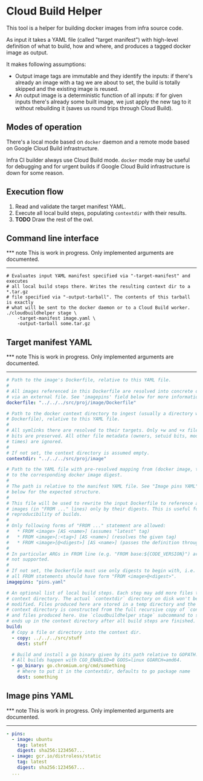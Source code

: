 Cloud Build Helper
==================

This tool is a helper for building docker images from infra source code.

As input it takes a YAML file (called "target manifest") with high-level
definition of what to build, how and where, and produces a tagged docker image
as output.

It makes following assumptions:
  * Output image tags are immutable and they identify the inputs: if there's
    already an image with a tag we are about to set, the build is totally
    skipped and the existing image is reused.
  * An output image is a deterministic function of all inputs: if for given
    inputs there's already some built image, we just apply the new tag to it
    without rebuilding it (saves us round trips through Cloud Build).


Modes of operation
------------------

There's a local mode based on `docker` daemon and a remote mode based on
Google Cloud Build infrastructure.

Infra CI builder always use Cloud Build mode. `docker` mode may be useful
for debugging and for urgent builds if Google Cloud Build infrastructure is
down for some reason.


Execution flow
--------------

  1. Read and validate the target manifest YAML.
  2. Execute all local build steps, populating `contextdir` with their results.
  3. **TODO** Draw the rest of the owl.


Command line interface
----------------------

*** note
This is work in progress. Only implemented arguments are documented.
***

```shell
# Evaluates input YAML manifest specified via "-target-manifest" and executes
# all local build steps there. Writes the resulting context dir to a *.tar.gz
# file specified via "-output-tarball". The contents of this tarball is exactly
# what will be sent to the docker daemon or to a Cloud Build worker.
./cloudbuildhelper stage \
    -target-manifest image.yaml \
    -output-tarball some.tar.gz
```


Target manifest YAML
--------------------

*** note
This is work in progress. Only implemented arguments are documented.
***

```yaml
# Path to the image's Dockerfile, relative to this YAML file.
#
# All images referenced in this Dockerfile are resolved into concrete digests
# via an external file. See 'imagepins' field below for more information.
dockerfile: "../../../src/proj/image/Dockerfile"

# Path to the docker context directory to ingest (usually a directory with
# Dockerfile), relative to this YAML file.
#
# All symlinks there are resolved to their targets. Only +w and +x file mode
# bits are preserved. All other file metadata (owners, setuid bits, modification
# times) are ignored.
#
# If not set, the context directory is assumed empty.
contextdir: "../../../src/proj/image"

# Path to the YAML file with pre-resolved mapping from (docker image, tag) pair
# to the corresponding docker image digest.
#
# The path is relative to the manifest YAML file. See "Image pins YAML" section
# below for the expected structure.
#
# This file will be used to rewrite the input Dockerfile to reference all
# images (in "FROM ..." lines) only by their digests. This is useful for
# reproducibility of builds.
#
# Only following forms of "FROM ..." statement are allowed:
#   * FROM <image> [AS <name>] (assumes "latest" tag)
#   * FROM <image>[:<tag>] [AS <name>] (resolves the given tag)
#   * FROM <image>[@<digest>] [AS <name>] (passes the definition through)
#
# In particular ARGs in FROM line (e.g. "FROM base:${CODE_VERSION}") are
# not supported.
#
# If not set, the Dockerfile must use only digests to begin with, i.e.
# all FROM statements should have form "FROM <image>@<digest>".
imagepins: "pins.yaml"

# An optional list of local build steps. Each step may add more files to the
# context directory. The actual `contextdir` directory on disk won't be
# modified. Files produced here are stored in a temp directory and the final
# context directory is constructed from the full recursive copy of `contextdir`
# and files produced here. Use `cloudbuildhelper stage` subcommand to see what
# ends up in the context directory after all build steps are finished.
build:
  # Copy a file or directory into the context dir.
  - copy: ../../../src/stuff
    dest: stuff

  # Build and install a go binary given by its path relative to GOPATH.
  # All builds happen with CGO_ENABLED=0 GOOS=linux GOARCH=amd64.
  - go_binary: go.chromium.org/cmd/something
    # Where to put it in the contextdir, defaults to go package name
    dest: something
```


Image pins YAML
---------------

*** note
This is work in progress. Only implemented arguments are documented.
***

```yaml
- pins:
  - image: ubuntu
    tag: latest
    digest: sha256:1234567...
  - image: gcr.io/distroless/static
    tag: latest
    digest: sha256:1234567...
  ...
```
